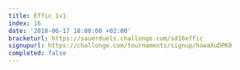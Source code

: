 ```yaml
---
title: Effic 1v1
index: 16
date: '2018-06-17 18:00:00 +02:00'
bracketurl: https://sauerduels.challonge.com/sd16effic
signupurl: https://challonge.com/tournaments/signup/howaXuDPK0
completed: false
---
```

